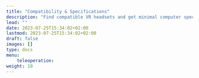 ```yaml
---
title: "Compatibility & Specifications"
description: "Find compatible VR headsets and get minimal computer specifications for teleoperation"
lead: ""
date: 2023-07-25T15:34:02+02:00
lastmod: 2023-07-25T15:34:02+02:00
draft: false
images: []
type: docs
menu:
    teleoperation:
weight: 10
---
```

